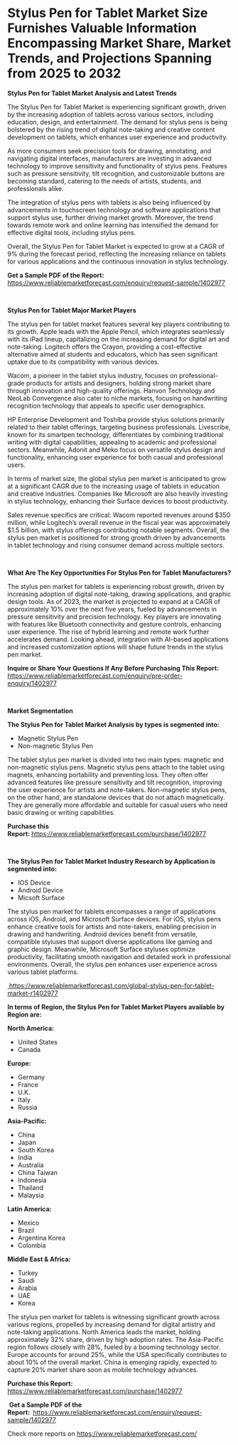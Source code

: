 <p><h1>Stylus Pen for Tablet Market Size Furnishes Valuable Information Encompassing Market Share, Market Trends, and Projections Spanning from 2025 to 2032</h1></p><p><strong>Stylus Pen for Tablet Market Analysis and Latest Trends</strong></p>
<p><p>The Stylus Pen for Tablet Market is experiencing significant growth, driven by the increasing adoption of tablets across various sectors, including education, design, and entertainment. The demand for stylus pens is being bolstered by the rising trend of digital note-taking and creative content development on tablets, which enhances user experience and productivity. </p><p>As more consumers seek precision tools for drawing, annotating, and navigating digital interfaces, manufacturers are investing in advanced technology to improve sensitivity and functionality of stylus pens. Features such as pressure sensitivity, tilt recognition, and customizable buttons are becoming standard, catering to the needs of artists, students, and professionals alike. </p><p>The integration of stylus pens with tablets is also being influenced by advancements in touchscreen technology and software applications that support stylus use, further driving market growth. Moreover, the trend towards remote work and online learning has intensified the demand for effective digital tools, including stylus pens. </p><p>Overall, the Stylus Pen for Tablet Market is expected to grow at a CAGR of 9% during the forecast period, reflecting the increasing reliance on tablets for various applications and the continuous innovation in stylus technology.</p></p>
<p><strong>Get a Sample PDF of the Report:&nbsp;</strong> <a href="https://www.reliablemarketforecast.com/enquiry/request-sample/1402977?utm_campaign=1875&utm_medium=2&utm_source=Github&utm_content=ia&utm_term=12012025&utm_id=stylus-pen-for-tablet">https://www.reliablemarketforecast.com/enquiry/request-sample/1402977</a></p>
<p>&nbsp;</p>
<p><strong>Stylus Pen for Tablet Major Market Players</strong></p>
<p><p>The stylus pen for tablet market features several key players contributing to its growth. Apple leads with the Apple Pencil, which integrates seamlessly with its iPad lineup, capitalizing on the increasing demand for digital art and note-taking. Logitech offers the Crayon, providing a cost-effective alternative aimed at students and educators, which has seen significant uptake due to its compatibility with various devices.</p><p>Wacom, a pioneer in the tablet stylus industry, focuses on professional-grade products for artists and designers, holding strong market share through innovation and high-quality offerings. Hanvon Technology and NeoLab Convergence also cater to niche markets, focusing on handwriting recognition technology that appeals to specific user demographics.</p><p>HP Enterprise Development and Toshiba provide stylus solutions primarily related to their tablet offerings, targeting business professionals. Livescribe, known for its smartpen technology, differentiates by combining traditional writing with digital capabilities, appealing to academic and professional sectors. Meanwhile, Adonit and Meko focus on versatile stylus design and functionality, enhancing user experience for both casual and professional users.</p><p>In terms of market size, the global stylus pen market is anticipated to grow at a significant CAGR due to the increasing usage of tablets in education and creative industries. Companies like Microsoft are also heavily investing in stylus technology, enhancing their Surface devices to boost productivity.</p><p>Sales revenue specifics are critical: Wacom reported revenues around $350 million, while Logitech’s overall revenue in the fiscal year was approximately $1.5 billion, with stylus offerings contributing notable segments. Overall, the stylus pen market is positioned for strong growth driven by advancements in tablet technology and rising consumer demand across multiple sectors.</p></p>
<p>&nbsp;</p>
<p><strong>What Are The Key Opportunities For Stylus Pen for Tablet Manufacturers?</strong></p>
<p><p>The stylus pen market for tablets is experiencing robust growth, driven by increasing adoption of digital note-taking, drawing applications, and graphic design tools. As of 2023, the market is projected to expand at a CAGR of approximately 10% over the next five years, fueled by advancements in pressure sensitivity and precision technology. Key players are innovating with features like Bluetooth connectivity and gesture controls, enhancing user experience. The rise of hybrid learning and remote work further accelerates demand. Looking ahead, integration with AI-based applications and increased customization options will shape future trends in the stylus pen market.</p></p>
<p><strong>Inquire or Share Your Questions If Any Before Purchasing This Report:</strong> <a href="https://www.reliablemarketforecast.com/enquiry/pre-order-enquiry/1402977?utm_campaign=1875&utm_medium=2&utm_source=Github&utm_content=ia&utm_term=12012025&utm_id=stylus-pen-for-tablet">https://www.reliablemarketforecast.com/enquiry/pre-order-enquiry/1402977</a></p>
<p>&nbsp;</p>
<p><strong>Market Segmentation</strong></p>
<p><strong>The Stylus Pen for Tablet Market Analysis by types is segmented into:</strong></p>
<p><ul><li>Magnetic Stylus Pen</li><li>Non-magnetic Stylus Pen</li></ul></p>
<p><p>The tablet stylus pen market is divided into two main types: magnetic and non-magnetic stylus pens. Magnetic stylus pens attach to the tablet using magnets, enhancing portability and preventing loss. They often offer advanced features like pressure sensitivity and tilt recognition, improving the user experience for artists and note-takers. Non-magnetic stylus pens, on the other hand, are standalone devices that do not attach magnetically. They are generally more affordable and suitable for casual users who need basic drawing or writing capabilities.</p></p>
<p><strong>Purchase this Report:&nbsp;</strong><a href="https://www.reliablemarketforecast.com/purchase/1402977?utm_campaign=1875&utm_medium=2&utm_source=Github&utm_content=ia&utm_term=12012025&utm_id=stylus-pen-for-tablet">https://www.reliablemarketforecast.com/purchase/1402977</a></p>
<p>&nbsp;</p>
<p><strong>The Stylus Pen for Tablet Market Industry Research by Application is segmented into:</strong></p>
<p><ul><li>IOS Device</li><li>Android Device</li><li>Micsoft Surface</li></ul></p>
<p><p>The stylus pen market for tablets encompasses a range of applications across iOS, Android, and Microsoft Surface devices. For iOS, stylus pens enhance creative tools for artists and note-takers, enabling precision in drawing and handwriting. Android devices benefit from versatile, compatible styluses that support diverse applications like gaming and graphic design. Meanwhile, Microsoft Surface styluses optimize productivity, facilitating smooth navigation and detailed work in professional environments. Overall, the stylus pen enhances user experience across various tablet platforms.</p></p>
<p><a href="https://www.reliablemarketforecast.com/global-stylus-pen-for-tablet-market-r1402977?utm_campaign=1875&utm_medium=2&utm_source=Github&utm_content=ia&utm_term=12012025&utm_id=stylus-pen-for-tablet">&nbsp;https://www.reliablemarketforecast.com/global-stylus-pen-for-tablet-market-r1402977</a></p>
<p><strong>In terms of Region, the Stylus Pen for Tablet Market Players available by Region are:</strong></p>
<p>
    <p> <strong> North America: </strong>
        <ul>
            <li>United States</li>
            <li>Canada</li>
        </ul>
        </p> 
    <p> <strong> Europe: </strong>
        <ul>
            <li>Germany</li>
            <li>France</li>
            <li>U.K.</li>
            <li>Italy</li>
            <li>Russia</li>
        </ul>
        </p> 
    <p> <strong> Asia-Pacific: </strong>
        <ul>
            <li>China</li>
            <li>Japan</li>
            <li>South Korea</li>
            <li>India</li>
            <li>Australia</li>
            <li>China Taiwan</li>
            <li>Indonesia</li>
            <li>Thailand</li>
            <li>Malaysia</li>
        </ul>
        </p> 
    <p> <strong> Latin America: </strong>
        <ul>
            <li>Mexico</li>
            <li>Brazil</li>
            <li>Argentina Korea</li>
            <li>Colombia</li>
        </ul>
        </p> 
    <p> <strong> Middle East & Africa: </strong>
        <ul>
            <li>Turkey</li>
            <li>Saudi</li>
            <li>Arabia</li>
            <li>UAE</li>
            <li>Korea</li>
        </ul>
    </p>
    </p>
<p><p>The stylus pen market for tablets is witnessing significant growth across various regions, propelled by increasing demand for digital artistry and note-taking applications. North America leads the market, holding approximately 32% share, driven by high adoption rates. The Asia-Pacific region follows closely with 28%, fueled by a booming technology sector. Europe accounts for around 25%, while the USA specifically contributes to about 10% of the overall market. China is emerging rapidly, expected to capture 20% market share soon as mobile technology advances.</p></p>
<p><strong>Purchase this Report: </strong><a href="https://www.reliablemarketforecast.com/purchase/1402977?utm_campaign=1875&utm_medium=2&utm_source=Github&utm_content=ia&utm_term=12012025&utm_id=stylus-pen-for-tablet">https://www.reliablemarketforecast.com/purchase/1402977</a></p>
<p>&nbsp;<strong>Get a Sample PDF of the Report:&nbsp;&nbsp;</strong><a href="https://www.reliablemarketforecast.com/enquiry/request-sample/1402977?utm_campaign=1875&utm_medium=2&utm_source=Github&utm_content=ia&utm_term=12012025&utm_id=stylus-pen-for-tablet">https://www.reliablemarketforecast.com/enquiry/request-sample/1402977</a></p>
<p><strong></strong></p>
<p>Check more reports on <a href="https://www.reliablemarketforecast.com/?utm_campaign=1875&utm_medium=2&utm_source=Github&utm_content=ia&utm_term=12012025&utm_id=stylus-pen-for-tablet">https://www.reliablemarketforecast.com/</a></p>